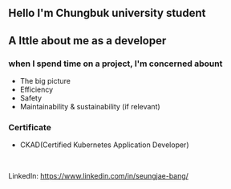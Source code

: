 ## Hello I'm Chungbuk university student

## A lttle about me as a developer

### when I spend time on a project, I'm concerned abount
- The big picture
- Efficiency
- Safety
- Maintainability & sustainability (if relevant)

### Certificate
- CKAD(Certified Kubernetes Application Developer)

<br/>

LinkedIn: https://www.linkedin.com/in/seungjae-bang/

